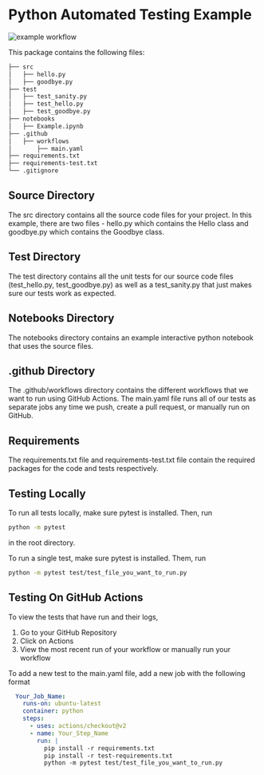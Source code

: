 # Python Automated Testing Example

![example workflow](https://github.com/umd-fire-coml/example-automated-tests/actions/workflows/main.yaml/badge.svg)

This package contains the following files:

```bash
├── src
│   ├── hello.py
│   ├── goodbye.py
├── test
│   ├── test_sanity.py
│   ├── test_hello.py
│   ├── test_goodbye.py
├── notebooks
│   ├── Example.ipynb
├── .github
│   ├── workflows
│       ├── main.yaml
├── requirements.txt
├── requirements-test.txt
└── .gitignore
```

## Source Directory

The src directory contains all the source code files for your project. In this example, there are two files - hello.py which contains the Hello class and goodbye.py which contains the Goodbye class.

## Test Directory

The test directory contains all the unit tests for our source code files (test_hello.py, test_goodbye.py) as well as a test_sanity.py that just makes sure our tests work as expected. 

## Notebooks Directory

The notebooks directory contains an example interactive python notebook that uses the source files.

## .github Directory

The .github/workflows directory contains the different workflows that we want to run using GitHub Actions. The main.yaml file runs all of our tests as separate jobs any time we push, create a pull request, or manually run on GitHub.

## Requirements

The requirements.txt file and requirements-test.txt file contain the required packages for the code and tests respectively.

## Testing Locally

To run all tests locally, make sure pytest is installed. Then, run
```bash
python -m pytest
```
in the root directory.

To run a single test, make sure pytest is installed. Them, run
```bash
python -m pytest test/test_file_you_want_to_run.py
```

## Testing On GitHub Actions

To view the tests that have run and their logs,

1. Go to your GitHub Repository
2. Click on Actions
3. View the most recent run of your workflow or manually run your workflow

To add a new test to the main.yaml file, add a new job with the following format
```yaml
  Your_Job_Name:
    runs-on: ubuntu-latest
    container: python
    steps:
      - uses: actions/checkout@v2
      - name: Your_Step_Name
        run: |
          pip install -r requirements.txt
          pip install -r test-requirements.txt
          python -m pytest test/test_file_you_want_to_run.py
``` 
